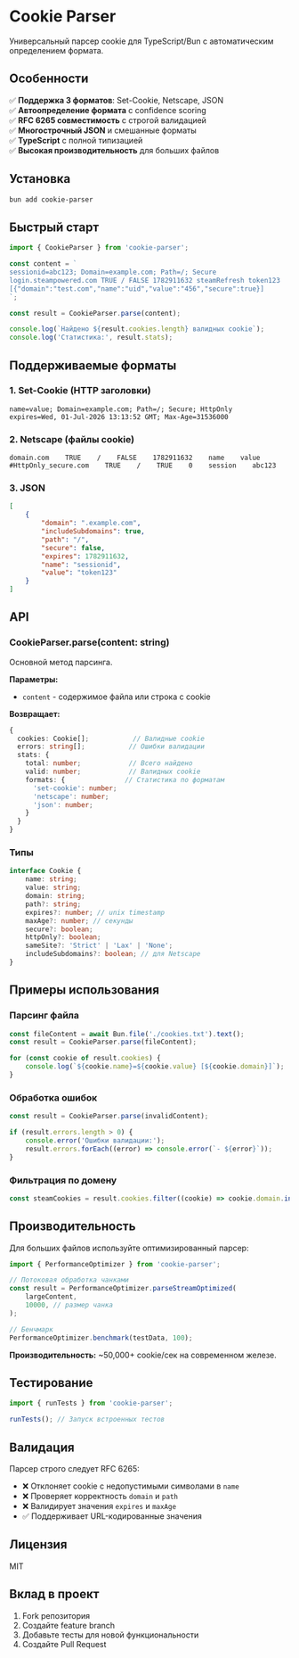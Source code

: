 # Cookie Parser

Универсальный парсер cookie для TypeScript/Bun с автоматическим определением формата.

## Особенности

✅ **Поддержка 3 форматов**: Set-Cookie, Netscape, JSON  
✅ **Автоопределение формата** с confidence scoring  
✅ **RFC 6265 совместимость** с строгой валидацией  
✅ **Многострочный JSON** и смешанные форматы  
✅ **TypeScript** с полной типизацией  
✅ **Высокая производительность** для больших файлов

## Установка

```bash
bun add cookie-parser
```

## Быстрый старт

```typescript
import { CookieParser } from 'cookie-parser';

const content = `
sessionid=abc123; Domain=example.com; Path=/; Secure
login.steampowered.com TRUE / FALSE 1782911632 steamRefresh token123
[{"domain":"test.com","name":"uid","value":"456","secure":true}]
`;

const result = CookieParser.parse(content);

console.log(`Найдено ${result.cookies.length} валидных cookie`);
console.log('Статистика:', result.stats);
```

## Поддерживаемые форматы

### 1. Set-Cookie (HTTP заголовки)

```
name=value; Domain=example.com; Path=/; Secure; HttpOnly
expires=Wed, 01-Jul-2026 13:13:52 GMT; Max-Age=31536000
```

### 2. Netscape (файлы cookie)

```
domain.com    TRUE    /    FALSE    1782911632    name    value
#HttpOnly_secure.com    TRUE    /    TRUE    0    session    abc123
```

### 3. JSON

```json
[
	{
		"domain": ".example.com",
		"includeSubdomains": true,
		"path": "/",
		"secure": false,
		"expires": 1782911632,
		"name": "sessionid",
		"value": "token123"
	}
]
```

## API

### CookieParser.parse(content: string)

Основной метод парсинга.

**Параметры:**

-   `content` - содержимое файла или строка с cookie

**Возвращает:**

```typescript
{
  cookies: Cookie[];           // Валидные cookie
  errors: string[];           // Ошибки валидации
  stats: {
    total: number;            // Всего найдено
    valid: number;            // Валидных cookie
    formats: {               // Статистика по форматам
      'set-cookie': number;
      'netscape': number;
      'json': number;
    }
  }
}
```

### Типы

```typescript
interface Cookie {
	name: string;
	value: string;
	domain: string;
	path?: string;
	expires?: number; // unix timestamp
	maxAge?: number; // секунды
	secure?: boolean;
	httpOnly?: boolean;
	sameSite?: 'Strict' | 'Lax' | 'None';
	includeSubdomains?: boolean; // для Netscape
}
```

## Примеры использования

### Парсинг файла

```typescript
const fileContent = await Bun.file('./cookies.txt').text();
const result = CookieParser.parse(fileContent);

for (const cookie of result.cookies) {
	console.log(`${cookie.name}=${cookie.value} [${cookie.domain}]`);
}
```

### Обработка ошибок

```typescript
const result = CookieParser.parse(invalidContent);

if (result.errors.length > 0) {
	console.error('Ошибки валидации:');
	result.errors.forEach((error) => console.error(`- ${error}`));
}
```

### Фильтрация по домену

```typescript
const steamCookies = result.cookies.filter((cookie) => cookie.domain.includes('steam'));
```

## Производительность

Для больших файлов используйте оптимизированный парсер:

```typescript
import { PerformanceOptimizer } from 'cookie-parser';

// Потоковая обработка чанками
const result = PerformanceOptimizer.parseStreamOptimized(
	largeContent,
	10000, // размер чанка
);

// Бенчмарк
PerformanceOptimizer.benchmark(testData, 100);
```

**Производительность:** ~50,000+ cookie/сек на современном железе.

## Тестирование

```typescript
import { runTests } from 'cookie-parser';

runTests(); // Запуск встроенных тестов
```

## Валидация

Парсер строго следует RFC 6265:

-   ❌ Отклоняет cookie с недопустимыми символами в `name`
-   ❌ Проверяет корректность `domain` и `path`
-   ❌ Валидирует значения `expires` и `maxAge`
-   ✅ Поддерживает URL-кодированные значения

## Лицензия

MIT

## Вклад в проект

1. Fork репозитория
2. Создайте feature branch
3. Добавьте тесты для новой функциональности
4. Создайте Pull Request
